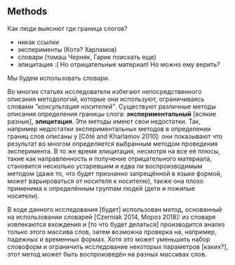 ## Methods

Как люди выяснют где граница слогов?

* никак ссылки
* эксперименты (Котэ? Харламов)
* словари (томаш Черняк, Гарик поискать еще)
* элицитация :( Но отрицательные материал! Но можно ему верить?

Мы будем использовать словари.



Во многих статьях исследователи избегают непосредственного описания методологий, которые они используют, ограничиваясь словами *"консультация носителей"*. Существуют различные методы описания определения границы слога: **экспериментальный** [всякие разные], **элицитация**. Эти методы имеют свои недостатки. Так, например недостатки экспериментальных методов в определении границ слов описаны у [Côté and Kharlamov 2010]: они показывают что результат во многом определяется выбранным методом проведения эксперимента. В то же время элицитация, несмотря на все её плюсы, такие как направленность и получение отрицательного материала, становится несколько устаревшим и едва ли воспроизводимым методом (даже то, что будет признанно запрещённой в языке формой, может варьироваться от носителя к носителю), также она плохо применима к определённым группам людей (дети и пожилые носители). 

В ходе данного исследования [будет] использован метод, основанный на использовании словарей [Czerniak 2014, Мороз 2018]: из словаря извлекаются вхождения и [то что будет делаться] производится анализ только этого массива слов, затем возможна проверка на, например, падежных и временных формах. Хотя это может уменьшить набор словоформ и ограничить исследование некоторых параметров [каких?], этот метод может быть воспроизведён на разных массивах слов. 
